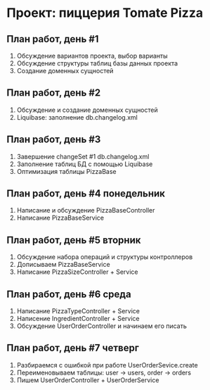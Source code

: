 Проект: пиццерия Tomate Pizza
=============================

## План работ, день #1

1. Обсуждение вариантов проекта, выбор варианты
2. Обсуждение структуры таблиц базы данных проекта
3. Создание доменных сущностей

## План работ, день #2

1. Обсуждение и создание доменных сущностей
2. Liquibase: заполнение db.changelog.xml

## План работ, день #3

1. Завершение changeSet #1 db.changelog.xml
2. Заполнение таблиц БД с помощью Liquibase
3. Оптимизация таблицы PizzaBase

## План работ, день #4 понедельник

1. Написание и обсуждение PizzaBaseController
2. Написание PizzaBaseService

## План работ, день #5 вторник

1. Обсуждение набора операций и структуры контроллеров
2. Дописываем PizzaBaseService
3. Написание PizzaSizeController + Service

## План работ, день #6 среда

1. Написание PizzaTypeController + Service
2. Написение IngredientController + Service
3. Обсуждение UserOrderController и начинаем его писать

## План работ, день #7 четверг

1. Разбираемся с ошибкой при работе UserOrderSevice.create
2. Переименовываем таблицы: user -> users, order -> orders
3. Пишем UserOrderController + UserOrderService

